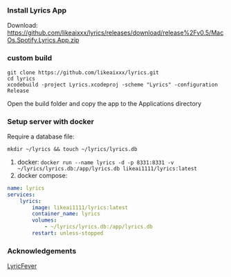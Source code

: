 ### Install Lyrics App
Download: https://github.com/likeaixxx/lyrics/releases/download/release%2Fv0.5/MacOs.Spotify.Lyrics.App.zip

### custom build
```shell
git clone https://github.com/likeaixxx/lyrics.git
cd lyrics
xcodebuild -project Lyrics.xcodeproj -scheme "Lyrics" -configuration Release
```
Open the build folder and copy the app to the Applications directory

### Setup server with docker
Require a database file:
```shell
mkdir ~/lyrics && touch ~/lyrics/lyrics.db
```

1. docker: `docker run --name lyrics -d -p 8331:8331 -v ~/lyrics/lyrics.db:/app/lyrics.db likeai1111/lyrics:latest`
2. docker compose:
```yaml
name: lyrics
services:
    lyrics:
        image: likeai1111/lyrics:latest
        container_name: lyrics
        volumes:
            - ~/lyrics/lyrics.db:/app/lyrics.db
        restart: unless-stopped
```

### Acknowledgements
[LyricFever](https://github.com/aviwad/LyricFever)

